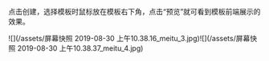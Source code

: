 点击创建，选择模板时鼠标放在模板右下角，点击“预览”就可看到模板前端展示的效果。

![](/assets/屏幕快照 2019-08-30 上午10.38.16_meitu_3.jpg)![](/assets/屏幕快照 2019-08-30 上午10.38.37_meitu_4.jpg)

